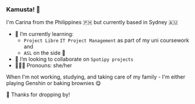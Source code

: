 ### Kamusta! 👋

<!--
**heycece/heycece** is a ✨ _special_ ✨ repository because its `README.md` (this file) appears on your GitHub profile.

Here are some ideas to get you started:

- 🔭 I’m currently working on ...
- 🌱 I’m currently learning ...
- 👯 I’m looking to collaborate on ...
- 🤔 I’m looking for help with ...
- 💬 Ask me about ...
- 📫 How to reach me: ...
- 😄 Pronouns: ...
- ⚡ Fun fact: ...
-->

I'm Carina from the Philippines 🇵🇭 but currently based in Sydney 🇦🇺

- 🌱 I’m currently learning:
  - `Project Libre` `IT Project Management` as part of my uni coursework and
  - `ASL` on the side 🦻
- 👯 I’m looking to collaborate on `Spotipy projects` 
- 👩🏻‍💻 Pronouns: she/her

When I'm not working, studying, and taking care of my family - I'm either playing Genshin or baking brownies 😋

🫶 Thanks for dropping by!
